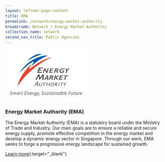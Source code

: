 ```yaml
---
layout: leftnav-page-content
title: EMA
permalink: /network/energy-market-authority
breadcrumb: Network / Energy Market Authority
collection_name: network
second_nav_title: Public Agencies
---
```

<div class="networklogo">
<a href="https://www.ema.gov.sg">
<img src= "/images/partners/EMA_Logo.jpg" alt="1" style="width:262px;height:161px;">
</a>
  </div>

<h3>Energy Market Authority (EMA)</h3>

The Energy Market Authority (EMA) is a statutory board under the Ministry of Trade and Industry. Our main goals are to ensure a reliable and secure energy supply, promote effective competition in the energy market and develop a dynamic energy sector in Singapore. Through our work, EMA seeks to forge a progressive energy landscape for sustained growth.

[Learn more](https://www.ema.gov.sg){:target="_blank"}
